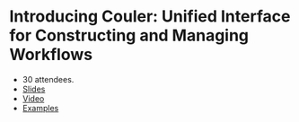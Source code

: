 # Introducing Couler: Unified Interface for Constructing and Managing Workflows

* 30 attendees.
* [Slides](presentation.pdf)
* [Video](https://youtu.be/TLTxv2F5WCQ?t=2500)
* [Examples](examples.py)

